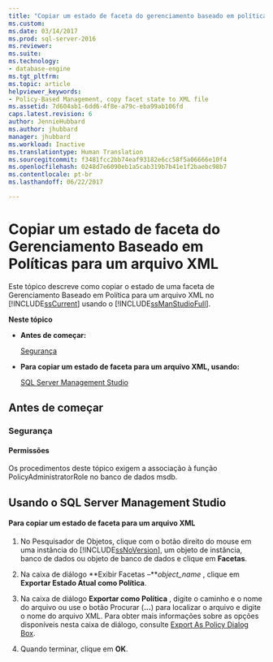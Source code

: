 ```yaml
---
title: "Copiar um estado de faceta do gerenciamento baseado em políticas para um arquivo XML | Microsoft Docs"
ms.custom: 
ms.date: 03/14/2017
ms.prod: sql-server-2016
ms.reviewer: 
ms.suite: 
ms.technology:
- database-engine
ms.tgt_pltfrm: 
ms.topic: article
helpviewer_keywords:
- Policy-Based Management, copy facet state to XML file
ms.assetid: 7d604ab1-6dd6-4f8e-a79c-eba99ab106fd
caps.latest.revision: 6
author: JennieHubbard
ms.author: jhubbard
manager: jhubbard
ms.workload: Inactive
ms.translationtype: Human Translation
ms.sourcegitcommit: f3481fcc2bb74eaf93182e6cc58f5a06666e10f4
ms.openlocfilehash: 0248d7e6090eb1a5cab319b7b41e1f2baebc98b7
ms.contentlocale: pt-br
ms.lasthandoff: 06/22/2017

---
```

# <a name="copy-a-policy-based-management-facet-state-to-an-xml-file"></a>Copiar um estado de faceta do Gerenciamento Baseado em Políticas para um arquivo XML
  Este tópico descreve como copiar o estado de uma faceta de Gerenciamento Baseado em Política para um arquivo XML no [!INCLUDE[ssCurrent](../../includes/sscurrent-md.md)] usando o [!INCLUDE[ssManStudioFull](../../includes/ssmanstudiofull-md.md)].  
  
 **Neste tópico**  
  
-   **Antes de começar:**  
  
     [Segurança](#Security)  
  
-   **Para copiar um estado de faceta para um arquivo XML, usando:**  
  
     [SQL Server Management Studio](#SSMSProcedure)  
  
##  <a name="BeforeYouBegin"></a> Antes de começar  
  
###  <a name="Security"></a> Segurança  
  
####  <a name="Permissions"></a> Permissões  
 Os procedimentos deste tópico exigem a associação à função PolicyAdministratorRole no banco de dados msdb.  
  
##  <a name="SSMSProcedure"></a> Usando o SQL Server Management Studio  
  
#### <a name="to-copy-a-facet-state-to-an-xml-file"></a>Para copiar um estado de faceta para um arquivo XML  
  
1.  No Pesquisador de Objetos, clique com o botão direito do mouse em uma instância do [!INCLUDE[ssNoVersion](../../includes/ssnoversion-md.md)], um objeto de instância, banco de dados ou objeto de banco de dados e clique em **Facetas**.  
  
2.  Na caixa de diálogo **Exibir Facetas –***object_name* , clique em **Exportar Estado Atual como Política**.  
  
3.  Na caixa de diálogo **Exportar como Política** , digite o caminho e o nome do arquivo ou use o botão Procurar (**...**) para localizar o arquivo e digite o nome do arquivo XML. Para obter mais informações sobre as opções disponíveis nesta caixa de diálogo, consulte [Export As Policy Dialog Box](../../relational-databases/policy-based-management/export-as-policy-dialog-box.md).  
  
4.  Quando terminar, clique em **OK**.  
  
  

